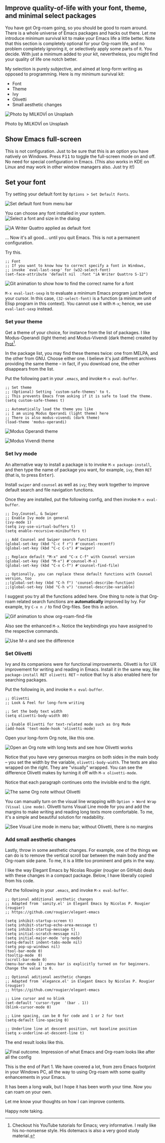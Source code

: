 ## Improve quality-of-life with your font, theme, and minimal select packages 

You have got Org-roam going, so you should be good to roam around. There is a whole universe of Emacs packages and hacks out there. Let me introduce minimum survival kit to make your Emacs life a little better. Note that this section is completely optional for your Org-roam life, and no problem completely ignoring it, or selectively apply some parts of it. You decide. With just a minimum added to your kit, nevertheless, you might find your quality of life one notch better. 

My selection is purely subjective, and aimed at long-form writing as opposed to programming. Here is my minimum survival kit:

- Font
- Theme
- Ivy
- Olivetti
- Small aesthetic changes

![Photo by MILKOVÍ on Unsplash](images/milkovi-FTNGfpYCpGM-unsplash.jpg)
<caption>Photo by MILKOVÍ on Unsplash</caption>


## Show Emacs full-screen

This is not configuration. Just to be sure that this is an option you have natively on Windows. Press <kbd>F11</kbd> to toggle the full-screen mode on and off. No need for special configuration in Emacs. (This also works in KDE on Linux and may work in other window managers also. Just try it!)

## Set your font

Try setting your default font by `Options > Set Default Fonts`. 

![Set default font from menu bar](images/0590f7903aebf9f6773662bb8f130b09.png)

You can choose any font installed in your system.
![Select a font and size in the dialog](images/f0f3fe8fed1f10a049d066a7bc72fd5d.png)

![iA Writer Quattro applied as default font](images/677582aa0c4cac8c3034a4c711dbd84a.png)

… Now it's all good… until you quit Emacs. This is not a permanent configuration.

Try this.

```
;; Font
;; If you want to know how to correct specify a font in Windows,
;; invoke `eval-last-sexp' for (w32-select-font)
(set-face-attribute 'default nil  :font "iA Writer Quattro S-12")
```

![Git animation to show how to find the correct name for a font](images/2020-06-16_18-16-01.gif)

`M-x eval-last-sexp` is to evaluate a minimum Emacs program just before your cursor. In this case, `(32-select-font)` is a function (a minimum unit of Elisp program in this context). You cannot use it with `M-x`; hence, we use `eval-last-sexp` instead. 

### Set your theme

Get a theme of your choice, for instance from the list of packages. I like Modus-Operandi (light theme) and Modus-Vivendi (dark theme) created by [Prot](https://protesilaos.com/)[^3]. 

In the package list, you may find these themes twice: one from MELPA, and the other from GNU. Choose either one. I believe it's just different archives providing the same theme – in fact, if you download one, the other disappears from the list.

[^3]: Checkout his YouTube tutorials for Emacs; very informative. I really like his no-nonsense style. His dotemacs is also a very good study material. 

Put the following part in your `.emacs`, and invoke `M-x eval-buffer`.

```
;; Set theme
;; (Optional) Setting `custom-safe-themes' to t.
;; This prevents Emacs from asking if it is safe to load the theme.
(setq custom-safe-themes t)

;; Automatically load the theme you like
;; I am using Modus Operandi (light theme) here
;; There is also modus-vivendi (dark theme)
(load-theme 'modus-operandi)
```

![Modus Operandi theme](images/f96a281725fd5cf4882aca21aade809b.png)

![Modus Vivendi theme](images/8885b49f4c0d6fee8386f099b1cdb2d6.png)

### Set Ivy mode

An alternative way to install a package is to invoke `M-x package-install`, and then type the name of package you want, for example, `ivy`, then `RET` (that is, to press <kbd>Enter</kbd>).

Install `swiper` and `counsel` as well as `ivy`; they work together to improve default search and file navigation functions.

Once they are installed, put the following config, and then invoke `M-x eval-buffer`.

```
;; Ivy,Counsel, & Swiper
;; Enable Ivy mode in general
(ivy-mode 1)
(setq ivy-use-virtual-buffers t)
(setq enable-recursive-minibuffers t)

;; Add Counsel and Swiper search functions
(global-set-key (kbd "C-c f r") #'counsel-recentf)
(global-set-key (kbd "C-c C-s") #'swiper)

;; Replace default "M-x" and "C-x C-f" with Counsel version
(global-set-key (kbd "M-x") #'counsel-M-x)
(global-set-key (kbd "C-x C-f") #'counsel-find-file)

;; Optionally, you can replace these default functions with Counsel version, too
;;(global-set-key (kbd "C-h f") 'counsel-describe-function)
;;(global-set-key (kbd "C-h v") 'counsel-describe-variable)

```

I suggest you try all the functions added here. One thing to note is that Org-roam related search functions are **automatically** improved by Ivy.
For example, try `C-x n /` to find Org-files. See this in action.

![Gif animation to show `org-roam-find-file`](images/2020-06-16_19-58-55.gif)

Also see the enhanced `M-x`.  Notice the keybindings you have assigned to the respective commands.

![Use `M-x` and see the difference](images/3e82bcca5a7880f218d66d18edd515ca.png)

### Set Olivetti

Ivy and its companions were for functional improvements. Olivetti is for UX improvement for writing and reading in Emacs. Install it in the same way, like `package-install RET olivetti RET` – notice that Ivy is also enabled here for searching packages.

Put the following in, and invoke `M-x eval-buffer`.

```
;; Olivetti
;; Look & Feel for long-form writing

;; Set the body text width
(setq olivetti-body-width 80)

;; Enable Olivetti for text-related mode such as Org Mode
(add-hook 'text-mode-hook 'olivetti-mode)
```

Open your long-form Org note, like this one.

![Open an Org note with long texts and see how Olivetti works](images/72fe82203e78eb286511ff83ce51efe7.png)

Notice that you have very generous margins on both sides in the main body – you set the width by the variable, `olivetti-body-width`. The texts are also wrapped on the right. They are "visually" wrapped. You can see the difference Olivetti makes by turning it off with `M-x olivetti-mode`. 

Notice that each paragraph continues onto the invisible end to the right. 

![The same Org note without Olivetti](images/c470f0fa0fd04581de76eba8bdbaa44c.png)

You can manually turn on the visual line wrapping with `Option > Word Wrap (Visual Line mode)`. Olivetti turns Visual Line mode  for you and add the margins to make writing and reading long texts more comfortable. To me, it's a simple and beautiful solution for readability. 

![See Visual Line mode in menu bar; without Olivetti, there is no margins](images/1325def730500a28daf3585e5a48dd33.png)

### Add small aesthetic changes

Lastly, throw in some aesthetic changes. For example, one of the things we can do is to remove the vertical scroll bar between the main body and the Org-roam side pane. To me, it is a little too prominent and gets in the way. 

I like the way Elegant Emacs by Nicolas Rougier (rougier on GitHub) deals with these changes in a compact package. Below, I have liberally copied from his code. 

Put the following in your `.emacs`, and invoke `M-x eval-buffer`.

```
;; Optional additional aesthetic changes
;; Adapted from `sanity.el' in Elegant Emacs by Nicolas P. Rougier (rougier)
;; https://github.com/rougier/elegant-emacs

(setq inhibit-startup-screen t)
(setq inhibit-startup-echo-area-message t)
(setq inhibit-startup-message t)
(setq initial-scratch-message nil)
(setq initial-major-mode 'org-mode)
(setq-default indent-tabs-mode nil)
(setq pop-up-windows nil)
(tool-bar-mode 0) 
(tooltip-mode  0)
(scroll-bar-mode 0)
(menu-bar-mode 1) ;menu bar is explicitly turned on for beginners. Change the value to 0.

;; Optional aditional aesthetic changes
;; Adapted from `elegance.el' in Elegant Emacs by Nicolas P. Rougier (rougier)
;; https://github.com/rougier/elegant-emacs

;; Line cursor and no blink
(set-default 'cursor-type  '(bar . 1))
(blink-cursor-mode 0)

;; Line spacing, can be 0 for code and 1 or 2 for text
(setq-default line-spacing 0)

;; Underline line at descent position, not baseline position
(setq x-underline-at-descent-line t)
```

The end result looks like this.

![Final outcome. Impression of what Emacs and Org-roam looks like after all the config](images/106662327dd8da497c88e843bb1b4224.png)

This is the end of Part 1. We have covered a lot, from zero Emacs footprint in your Windows PC, all the way to using Org-roam with some quality enhancements in your Emacs.

It has been a long walk, but I hope it has been worth your time. Now you can roam on your own.

Let me know your thoughts on how I can improve contents.

Happy note taking. 

